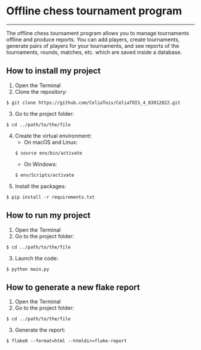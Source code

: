 # Offline chess tournament program
***
The offline chess tournament program allows you to manage tournaments offline and produce reports. You can add players, create tournaments, generate pairs of players for your tournaments, and see reports of the tournaments, rounds, matches, etc. which are saved inside a database.
## How to install my project
1. Open the Terminal
2. Clone the repository:
```
$ git clone https://github.com/CeliaTois/CeliaTOIS_4_03012022.git
```
3. Go to the project folder:
```
$ cd ../path/to/the/file
```
4. Create the virtual environment:
   - On macOS and Linux:
   ```
   $ source env/bin/activate
   ```
   - On Windows:
   ```
   $ env/Scripts/activate
   ```
5. Install the packages:
```
$ pip install -r requirements.txt
```

## How to run my project
1. Open the Terminal
2. Go to the project folder:
```
$ cd ../path/to/the/file
```
3. Launch the code:
```
$ python main.py
```

## How to generate a new flake report
1. Open the Terminal
2. Go to the project folder:
```
$ cd ../path/to/the/file
```
3. Generate the report:
```
$ flake8 --format=html --htmldir=flake-report
```
